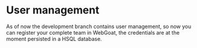 # User management

As of now the development branch contains user management, so now you can register your complete team in WebGoat, the 
credentials are at the moment persisted in a HSQL database.

